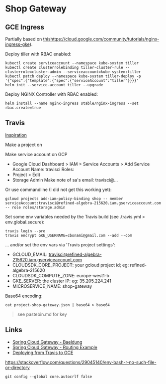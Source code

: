 # Shop Gateway

## GCE Ingress

Partially based on [this]()https://cloud.google.com/community/tutorials/nginx-ingress-gke).

Deploy tiller with RBAC enabled:

```
kubectl create serviceaccount --namespace kube-system tiller
kubectl create clusterrolebinding tiller-cluster-rule --clusterrole=cluster-admin --serviceaccount=kube-system:tiller
kubectl patch deploy --namespace kube-system tiller-deploy -p '{"spec":{"template":{"spec":{"serviceAccount":"tiller"}}}}'  
helm init --service-account tiller --upgrade
```

Deploy NGINX Controller with RBAC enabled:

```
helm install --name nginx-ingress stable/nginx-ingress --set rbac.create=true
```

## Travis

[Inspiration](http://thylong.com/ci/2016/deploying-from-travis-to-gce/)

Make a project on 

Make service account on GCP 
* Google Cloud Dashboard > IAM > Service Accounts > Add
Service Account Name: travisci
Roles:
* Project > Edit
* Storage Admin
Make note of sa's email: travisci@...

Or use commandline (I did not get this working yet):

```
gcloud projects add-iam-policy-binding shop -- member serviceAccount:travisci@refined-algebra-215620.iam.gserviceaccount.com -- role roles/storage.admin
```

Set some env variables needed by the Travis build (see .travis.yml > env.global.secure):

```
travis login --pro
travis encrypt GKE_USERNAME=cbonami@gmail.com --add --com
```

... and/or set the env vars via 'Travis project settings': 

* GCLOUD_EMAIL: travisci@refined-algebra-215620.iam.gserviceaccount.com
* CLOUDSDK_CORE_PROJECT: your gcloud project id; eg: refined-algebra-215620
* CLOUDSDK_COMPUTE_ZONE: europe-west1-b	
* GKE_SERVER: the cluster IP: eg: 35.205.224.241
* MICROSERVICE_NAME: shop-gateway

Base64 encoding:
```
cat project-shop-gateway.json | base64 > base64
```

> see pastebin.md for key

## Links

* [Spring Cloud Gateway - Baeldung](https://www.baeldung.com/spring-cloud-gateway)
* [Spring Cloud Gateway - Routing Example](https://stackoverflow.com/questions/48865174/spring-cloud-gateway-proxy-forward-the-entire-sub-part-of-url)
* [Deploying from Travis to GCE](http://thylong.com/ci/2016/deploying-from-travis-to-gce/)

https://stackoverflow.com/questions/29045140/env-bash-r-no-such-file-or-directory
```
git config --global core.autocrlf false
```